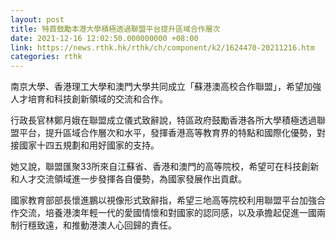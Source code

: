 ```yaml
---
layout: post
title: 特首鼓勵本港大學積極透過聯盟平台提升區域合作層次
date: 2021-12-16 12:02:50.000000000 +08:00
link: https://news.rthk.hk/rthk/ch/component/k2/1624470-20211216.htm
categories: rthk
---
```


南京大學、香港理工大學和澳門大學共同成立「蘇港澳高校合作聯盟」，希望加強人才培育和科技創新領域的交流和合作。

行政長官林鄭月娥在聯盟成立儀式致辭說，特區政府鼓勵香港各所大學積極透過聯盟平台，提升區域合作層次和水平，發揮香港高等教育界的特點和國際化優勢，對接國家十四五規劃和用好國家的支持。

她又說，聯盟匯聚33所來自江蘇省、香港和澳門的高等院校，希望可在科技創新和人才交流領域進一步發揮各自優勢，為國家發展作出貢獻。

國家教育部部長懷進鵬以視像形式致辭指，希望三地高等院校利用聯盟平台加強合作交流，培養港澳年輕一代的愛國情懷和對國家的認同感，以及承擔起促進一國兩制行穩致遠，和推動港澳人心回歸的責任。
